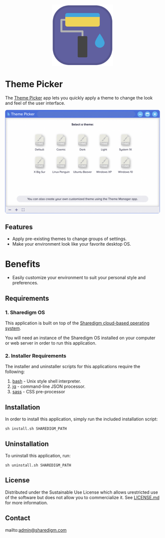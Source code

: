 <p align="center" style="text-align:center">
	<img src="images/icons/logo.svg" width="200">
</p>

# Theme Picker

The [Theme Picker](https://www.sharedigm.com/#apps/theme-picker) app lets you quickly apply a theme to change the look and feel of the user interface.

<p align="center" style="text-align:center">
	<img src="images/info/theme-picker.png" width="720" style="border-radius:6px" />
</p>

## Features

- Apply pre-existing themes to change groups of settings.
- Make your environment look like your favorite desktop OS.

# Benefits

- Easily customize your environment to suit your personal style and preferences.

## Requirements

### 1. Sharedigm OS

This application is built on top of the [Sharedigm cloud-based operating system](https://github.com/Sharedigm/SharedigmOS).

You will need an instance of the Sharedigm OS installed on your computer or web server in order to run this application.

### 2. Installer Requirements

The installer and uninstaller scripts for this applications require the following:

1. [bash](https://en.wikipedia.org/wiki/Bash_(Unix_shell)) - Unix style shell interpreter. 
2. [jq](https://jqlang.github.io/jq/) - command-line JSON processor. 
2. [sass](https://sass-lang.com) - CSS pre-processor

## Installation

In order to install this application, simply run the included installation script:

```
sh install.sh SHAREDIGM_PATH
```

## Uninstallation

To uninstall this application, run:

```
sh uninstall.sh SHAREDIGM_PATH
```

<!-- LICENSE -->
## License

Distributed under the Sustainable Use License which allows urestricted use of the software but does not allow you to commercialize it. See [LICENSE.md](LICENSE.md) for more information.

<!-- CONTACT -->
## Contact

mailto:admin@sharedigm.com